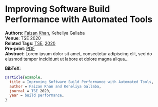 # Improving Software Build Performance with Automated Tools


**Authors**: [Faizan Khan](../members/current/shanemcintosh.qmd),
Keheliya Gallaba  
**Venue**: TSE 2020  
**Related Tags**: [TSE](../publications.qmd#category=build+performance),
[2020](../publications.qmd#category=software+quality)  
**Pre-print**: [PDF](../pdfs/tse2024_xu.pdf)  
**Abstract**: Lorem ipsum dolor sit amet, consectetur adipiscing elit,
sed do eiusmod tempor incididunt ut labore et dolore magna aliqua…

**BibTeX**:

``` bibtex
@article{example,
  title = Improving Software Build Performance with Automated Tools,
  author = Faizan Khan and Keheliya Gallaba,
  journal = TSE 2020,
  year = build performance,
}
```
